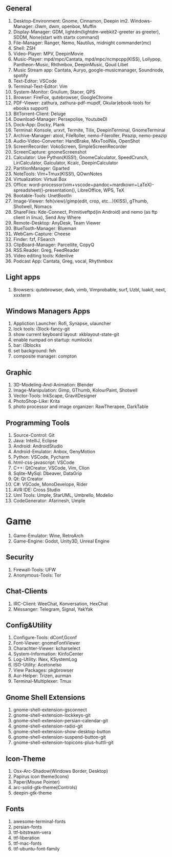 
## General

1. Desktop-Environment: Gnome, Cinnamon, Deepin
im2. Windows-Manager: i3wm, dwm, openbox, Muffin
3. Display-Manager: GDM, lightdm(lightdm-webkit2-greeter as greeter), SDDM, None(start with startx command)
4. File-Manager: Ranger, Nemo, Nautilus, midnight commander(mc)
5. Shell: ZSH
6. Video-Player: MPV, DeepinMovie
7. Music-Player: mpd/mpc/Cantata, mpd/mpc/ncmpcpp(KISS), Lollypop, Pantheon-Music, Rhthmbox, DeepinMusic, Qoud Libet
8. Music Stream app: Cantata, Auryo, google-musicmanager, Soundnode, spotify
8. Text-Editor: VSCode
9. Terminal-Text-Editor: Vim
10. System-Monitor: Gnulium, Stacer, QPS
11. Browser: FireFox, qutebrowser, GoogleChrome
12. PDF-Viewer: zathura, zathura-pdf-mupdf, Okular(ebook-tools for ebooks support)
13. BitTorrent-Client: Deluge
14. Download-Manager: Persepolise, YoutubeDl
15. Dock-App: Docky, Plank
16. Terminal: Konsole, urxvt, Termite, Tilix, DeepinTerminal, GnomeTerminal
17. Archive-Manager: atool, FileRoller, nemo-Fileroller, Peazip, nemo-peazip
18. Audio-Video-Converter: HandBrake, MkvToolNix, OpenShot
19. ScreenRecorder: VokoScreen, SimpleScreenRecorder
20. ScreenCapture: gnomeScreenshot
21. Calculator: Use Python(KISS!), GnomeCalculator, SpeedCrunch, LiriCalculator, Galculator, Kcalc, DeepinCalculator
22. PartitionManager: Gparted
23. NoteTools: Vim+Tmux(KISS!), QOwnNotes
24. Virtualization: Virtual Box
25. Office: word-processor(vim+vscode+pandoc+mardkown+LaTeX)-spreadsheet()-presentation(), LibreOffice, WPS, TeX
26. Bootable-Tools: UnetBootIn
27. Image-Viewer: feh(view)/gimp(edit, crop, etc...)(KISS), gThumb, Shotwell, Nomacs
28. ShareFiles: Kde-Connect, Primitiveftpd(in Android) and nemo (as ftp client in linux), Send Any Where
29. Remote-Desktop: AnyDesk, Team Viewer
30. BlueTooth-Manager: Blueman
31. WebCam-Capture: Cheese
32. Finder: fzf, FSearch
33. ClipBoard-Manager: Parcellite, CopyQ
34. RSS.Reader: Greg, FeedReader
35. Video editing tools: Kdenlive
36. Podcast App: Cantata, Greg, vocal, Rhythmbox

## Light apps
1. Browsers: qutebrowser, dwb, vimb, Vimprobable, surf, Uzbl, luakit, next, xxxterm

## Windows Managers Apps
1. Appliction Launcher: Rofi, Synapse, ulauncher
2. lock tools: i3lock-fancy-git
3. show current keyboard layout: xkblayout-state-git
4. enable numpad on startup: numlockx
5. bar: i3blocks
6. set background: feh
7. composite manager: compton

## Graphic
1. 3D-Modeling-And-Animation: Blender
2. Image-Manipulation: Gimp, GThumb, KolourPaint, Shotwell
3. Vector-Tools: InkScape, GravitDesigner
4. PhotoShop-Like: Krita
5. photo processor and image organizer: RawTherapee, DarkTable

## Programming Tools
1. Source-Control: Git
2. Java: IntelliJ, Eclipse
3. Android: AndroidStudio
4. Android-Emulator: Anbox, GenyMotion
5. Python: VSCode, Pycharm
6. html-css-javascript: VSCode
7. C++: QtCreator, VSCode, Vim, Clion
8. Sqlite-MySql: Dbeaver, DataGrip
9. Qt: Qt Creator
10. C#: VSCode, MonoDevelope, Rider
11. AVR IDE: Cross Studio
12. Uml Tools: Umple, StarUML, Umbrello, Modelio
13. CodeGenerator: Afarinesh, Umple

# Game
1. Game-Emulator: Wine, RetroArch
2. Game-Engine: Godot, Unity3D, Unreal Engine

## Security
1. Firewall-Tools: UFW
2. Anonymous-Tools: Tor

## Chat-Clients
1. IRC-Client: WeeChat, Konversation, HexChat
2. Messanger: Telegram, Signal, YakYak

## Config&Utility
1. Configure-Tools: dConf,Gconf
2. Font-Viewer: gnomeFontViewer
3. Charachter-Viewer: kcharselect
4. System-Information: KinfoCenter
5. Log-Utility: INex, KSystemLog
6. ISO-Utility: AcetoneIso
7. View Packages: pkgbrowser
8. Aur-Helper: Trizen, aurman
9. Terminal-Multiplexer: Tmux

## Gnome Shell Extensions
1. gnome-shell-extension-gsconnect
2. gnome-shell-extension-lockkeys-git
3. gnome-shell-extension-persian-calendar-git
4. gnome-shell-extension-radio-git
5. gnome-shell-extension-show-desktop-button
6. gnome-shell-extension-suspend-button-git
7. gnome-shell-extension-topicons-plus-huttli-git

## Icon-Theme
1. Osx-Arc-Shadow(Windows Border, Desktop)
2. Papirus icon theme(Icons)
3. Paper(Mouse Pointer)
4. arc-solid-gtk-theme(Controls)
5. deepin-gtk-theme

## Fonts
1. awesome-terminal-fonts
2. persian-fonts
3. ttf-bitstream-vera
4. ttf-liberation
5. ttf-mac-fonts
6. ttf-ubuntu-font-family
